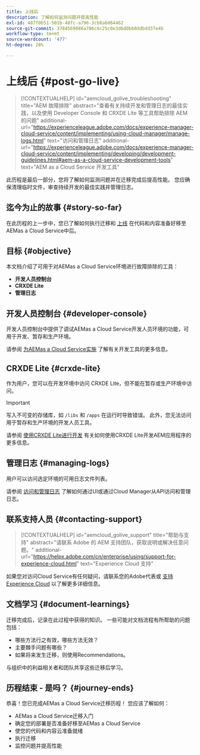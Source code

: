 ```yaml
---
title: 上线后
description: 了解如何监测问题并提高性能
exl-id: 487f0b51-501b-48fc-a796-3cb8a6d64462
source-git-commit: 3784569086a786c6c25c0e3d6d0bb0ddbdd37e4b
workflow-type: tm+mt
source-wordcount: '477'
ht-degree: 28%

---
```


# 上线后 {#post-go-live}

>[!CONTEXTUALHELP]
>id="aemcloud_golive_troubleshooting"
>title="AEM 故障排除"
>abstract="查看有关持续开发和管理日志的最佳实践，以及使用 Developer Console 和 CRXDE Lite 等工具帮助排除 AEM 的问题"
>additional-url="https://experienceleague.adobe.com/docs/experience-manager-cloud-service/content/implementing/using-cloud-manager/manage-logs.html" text="访问和管理日志"
>additional-url="https://experienceleague.adobe.com/docs/experience-manager-cloud-service/content/implementing/developing/development-guidelines.html#aem-as-a-cloud-service-development-tools" text="AEM as a Cloud Service 开发工具"

此历程是最后一部分，您将了解如何监测问题并在迁移完成后提高性能。 您应确保清理临时文件，审查持续开发的最佳实践并管理日志。

## 迄今为止的故事 {#story-so-far}

在此历程的上一步中，您已了解如何执行迁移和 [上线](/help/journey-migration/go-live.md) 在代码和内容准备好移至AEMas a Cloud Service中后。

## 目标 {#objective}

本文档介绍了可用于对AEMas a Cloud Service环境进行故障排除的工具：

* **开发人员控制台**
* **CRXDE Lite**
* **管理日志**

## 开发人员控制台 {#developer-console}

开发人员控制台中提供了调试AEMas a Cloud Service开发人员环境的功能，可用于开发、暂存和生产环境。

请参阅 [为AEMas a Cloud Service实施](/help/implementing/developing/introduction/development-guidelines.md#aem-as-a-cloud-service-development-tools) 了解有关开发工具的更多信息。

## CRXDE Lite {#crxde-lite}

作为用户，您可以在开发环境中访问 CRXDE Lite，但不能在暂存或生产环境中访问。

>[!IMPORTANT]
>写入不可变的存储库，如 `/libs` 和 `/apps` 在运行时导致错误。 此外，您无法访问用于暂存和生产环境的开发人员工具。

请参阅 [使用CRXDE Lite进行开发](/help/implementing/developing/tools/crxde.md) 有关如何使用CRXDE Lite开发AEM应用程序的更多信息。

## 管理日志 {#managing-logs}

用户可以访问选定环境的可用日志文件列表。

请参阅 [访问和管理日志](/help/implementing/cloud-manager/manage-logs.md) 了解如何通过UI或通过Cloud Manager从API访问和管理日志。

## 联系支持人员 {#contacting-support}

>[!CONTEXTUALHELP]
>id="aemcloud_golive_support"
>title="帮助与支持"
>abstract="请联系 Adobe 的 AEM 支持团队，获取说明或解决任意问题。"
>additional-url="https://helpx.adobe.com/cn/enterprise/using/support-for-experience-cloud.html" text="Experience Cloud 支持"

如果您对访问Cloud Service有任何疑问，请联系您的Adobe代表或 [支持Experience Cloud](https://helpx.adobe.com/cn/enterprise/using/support-for-experience-cloud.html) 以了解更多详细信息。

## 文档学习 {#document-learnings}

迁移完成后，记录在此过程中获得的知识。 一些可能对文档流程有所帮助的问题包括：

* 哪些方法行之有效，哪些方法无效？
* 主要棘手问题有哪些？
* 如果将来发生迁移，则使用Recommendations。

与组织中的利益相关者和团队共享这些迁移后学习。

## 历程结束 - 是吗？ {#journey-ends}

恭喜！您已完成AEMas a Cloud Service迁移历程！ 您应该了解如何：

* AEMas a Cloud Service迁移入门
* 确定您的部署是否准备好移至AEMas a Cloud Service
* 使您的代码和内容云准备就绪
* 执行迁移
* 监控问题并提高性能
